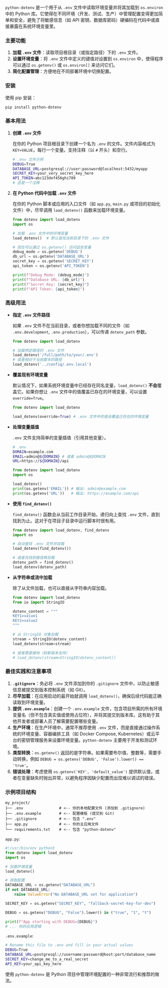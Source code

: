 `python-dotenv` 是一个用于从 `.env` 文件中读取环境变量并将其加载到 `os.environ` 中的 Python 库。它使得在不同环境（开发、测试、生产）中管理配置变得更加简单和安全，避免了将敏感信息（如 API 密钥、数据库密码）硬编码在代码中或直接暴露在系统环境变量里。

### 主要功能

1.  **加载 `.env` 文件**：读取项目根目录（或指定路径）下的 `.env` 文件。
2.  **设置环境变量**：将 `.env` 文件中定义的键值对设置到 `os.environ` 中，使得程序可以通过 `os.getenv()` 或 `os.environ[]` 来访问它们。
3.  **简化配置管理**：方便地在不同部署环境中切换配置。

### 安装

使用 pip 安装：

```bash
pip install python-dotenv
```

### 基本用法

1.  **创建 `.env` 文件**

    在你的 Python 项目根目录下创建一个名为 `.env` 的文件。文件内容格式为 `KEY=VALUE`，每行一个变量。支持注释（以 `#` 开头）和空行。

    ```bash
    # .env 文件示例
    DEBUG=True
    DATABASE_URL=postgresql://user:password@localhost:5432/myapp
    SECRET_KEY=your_very_secret_key_here
    API_TOKEN=abc123def456ghi789
    # 这是一个注释
    ```

2.  **在 Python 代码中加载 `.env` 文件**

    在你的 Python 脚本或应用的入口文件（如 `app.py`, `main.py` 或项目的初始化文件）中，尽早调用 `load_dotenv()` 函数来加载环境变量。

    ```python
    from dotenv import load_dotenv
    import os

    # 加载 .env 文件中的环境变量
    load_dotenv()  # 默认查找当前目录下的 .env 文件

    # 现在可以通过 os.getenv() 访问这些变量
    debug_mode = os.getenv('DEBUG')
    db_url = os.getenv('DATABASE_URL')
    secret_key = os.getenv('SECRET_KEY')
    api_token = os.getenv('API_TOKEN')

    print(f"Debug Mode: {debug_mode}")
    print(f"Database URL: {db_url}")
    print(f"Secret Key: {secret_key}")
    print(f"API Token: {api_token}")
    ```

### 高级用法

*   **指定 `.env` 文件路径**

    如果 `.env` 文件不在当前目录，或者你想加载不同的文件（如 `.env.development`, `.env.production`），可以传递 `dotenv_path` 参数。

    ```python
    from dotenv import load_dotenv

    # 加载特定路径的 .env 文件
    load_dotenv('/full/path/to/your/.env')
    # 或者相对于当前脚本的路径
    load_dotenv('../config/.env.local')
    ```

*   **覆盖现有环境变量**

    默认情况下，如果系统环境变量中已经存在同名变量，`load_dotenv()` **不会**覆盖它。如果你想让 `.env` 文件中的值覆盖已存在的环境变量，可以设置 `override=True`。

    ```python
    from dotenv import load_dotenv

    load_dotenv(override=True) # .env 文件中的值会覆盖已存在的环境变量
    ```

*   **处理变量插值**

    `.env` 文件支持简单的变量插值（引用其他变量）。

    ```bash
    # .env
    DOMAIN=example.com
    EMAIL=admin@${DOMAIN} # 或者 admin@$DOMAIN
    URL=https://${DOMAIN}/api
    ```

    ```python
    from dotenv import load_dotenv
    import os

    load_dotenv()
    print(os.getenv('EMAIL')) # 输出: admin@example.com
    print(os.getenv('URL'))   # 输出: https://example.com/api
    ```

*   **使用 `find_dotenv()`**

    `find_dotenv()` 函数会从当前工作目录开始，递归向上查找 `.env` 文件，直到找到为止。这对于在项目子目录中运行脚本时很有用。

    ```python
    from dotenv import load_dotenv, find_dotenv
    import os

    # 自动查找 .env 文件并加载
    load_dotenv(find_dotenv())

    # 或者先找到路径再加载
    dotenv_path = find_dotenv()
    load_dotenv(dotenv_path)
    ```

*   **从字符串或流中加载**

    除了从文件加载，也可以直接从字符串内容加载。

    ```python
    from dotenv import load_dotenv
    from io import StringIO

    dotenv_content = """
    KEY1=value1
    KEY2=value2
    """

    # 从 StringIO 对象加载
    stream = StringIO(dotenv_content)
    load_dotenv(stream=stream)

    # 或者更直接地（较新版本支持）
    # load_dotenv(stream=StringIO(dotenv_content))
    ```

### 最佳实践和注意事项

1.  **`.gitignore`**：务必将 `.env` 文件添加到你的 `.gitignore` 文件中，以防止敏感信息被提交到版本控制系统（如 Git）。
2.  **尽早加载**：在应用启动的最开始就调用 `load_dotenv()`，确保后续代码能正确读取到环境变量。
3.  **提供 `.env.example`**：创建一个 `.env.example` 文件，包含项目所需的所有环境变量名（但不包含真实值或使用占位符），并将其提交到版本库。这有助于其他开发者或部署人员了解需要配置哪些变量。
4.  **生产环境**：在生产环境中，通常不推荐使用 `.env` 文件，而是直接通过操作系统的环境变量、容器编排工具（如 Docker Compose, Kubernetes）或云平台的密钥管理服务来设置环境变量。`python-dotenv` 主要用于开发和测试环境。
5.  **类型转换**：`os.getenv()` 返回的是字符串。如果需要布尔值、整数等，需要手动转换，例如 `DEBUG = os.getenv('DEBUG', 'False').lower() == 'true'`。
6.  **错误处理**：考虑使用 `os.getenv('KEY', 'default_value')` 提供默认值，或者在变量缺失时抛出异常，以避免程序因缺少配置而出现难以调试的错误。

### 示例项目结构

```
my_project/
├── .env                # <-- 你的本地配置文件 (添加到 .gitignore)
├── .env.example        # <-- 配置模板 (提交到 Git)
├── .gitignore          # <-- 包含 ".env"
├── app.py              # <-- 你的主应用文件
└── requirements.txt    # <-- 包含 "python-dotenv"
```

`app.py`:

```python
#!/usr/bin/env python3
from dotenv import load_dotenv
import os

# 加载环境变量
load_dotenv()

# 获取配置
DATABASE_URL = os.getenv("DATABASE_URL")
if not DATABASE_URL:
    raise ValueError("No DATABASE_URL set for application")

SECRET_KEY = os.getenv("SECRET_KEY", "fallback-secret-key-for-dev")

DEBUG = os.getenv("DEBUG", "False").lower() in ("true", "1", "t")

print(f"App starting with DEBUG={DEBUG}")
# ... 你的应用逻辑
```

`.env.example`:

```bash
# Rename this file to .env and fill in your actual values
DEBUG=True
DATABASE_URL=postgresql://username:password@host:port/database_name
SECRET_KEY=change_me_to_a_real_secret
API_KEY=your_api_key_here
```

使用 `python-dotenv` 是 Python 项目中管理环境配置的一种非常流行和推荐的做法。